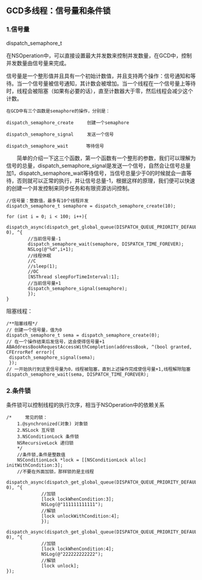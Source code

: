 ## GCD多线程：信号量和条件锁
### 1.信号量 
dispatch_semaphore_t  

在NSOperation中，可以直接设置最大并发数来控制并发数量，在GCD中，控制并发数量由信号量来完成。

信号量是一个整形值并且具有一个初始计数值，并且支持两个操作：信号通知和等待。当一个信号量被信号通知，其计数会被增加。当一个线程在一个信号量上等待时，线程会被阻塞（如果有必要的话），直至计数器大于零，然后线程会减少这个计数。
	
	在GCD中有三个函数是semaphore的操作，分别是：
	
	dispatch_semaphore_create　　　创建一个semaphore
	
	dispatch_semaphore_signal　　　发送一个信号
	
	dispatch_semaphore_wait　　　　等待信号

　　简单的介绍一下这三个函数，第一个函数有一个整形的参数，我们可以理解为信号的总量，dispatch_semaphore_signal是发送一个信号，自然会让信号总量加1，dispatch_semaphore_wait等待信号，当信号总量少于0的时候就会一直等待，否则就可以正常的执行，并让信号总量-1，根据这样的原理，我们便可以快速的创建一个并发控制来同步任务和有限资源访问控制。
	            
    //信号量：整数值，最多有10个线程并发 
    dispatch_semaphore_t semaphore = dispatch_semaphore_create(10);      
    
    for (int i = 0; i < 100; i++){
    	dispatch_async(dispatch_get_global_queue(DISPATCH_QUEUE_PRIORITY_DEFAULT, 0), ^{
            //当前信号量-1           
            dispatch_semaphore_wait(semaphore, DISPATCH_TIME_FOREVER);                       
            NSLog(@"%d",i+1);                       
            //线程休眠            
            //C           
            //sleep(1);            
            //OC            
            [NSThread sleepForTimeInterval:1];                       
            //当前信号量+1            
            dispatch_semaphore_signal(semaphore);                   
            });
    }

阻塞线程：

	/**阻塞线程*/
	// 创建一个信号量，值为0    
	dispatch_semaphore_t sema = dispatch_semaphore_create(0);    
	// 在一个操作结束后发信号，这会使得信号量+1    
	ABAddressBookRequestAccessWithCompletion(addressBook, ^(bool granted, CFErrorRef error){           
     dispatch_semaphore_signal(sema);           
     });    
	// 一开始执行到这里信号量为0，线程被阻塞，直到上述操作完成使信号量+1,线程解除阻塞
	dispatch_semaphore_wait(sema, DISPATCH_TIME_FOREVER);
	
### 2.条件锁 
条件锁可以控制线程的执行次序，相当于NSOperation中的依赖关系
	
	/*     常见的锁：    
        1.@synchronized(对象) 对象锁     
        2.NSLock 互斥锁     
        3.NSConditionLock 条件锁         
        NSRecursiveLock 递归锁     
        */    
        //条件锁,条件是整数值    
        NSConditionLock *lock = [[NSConditionLock alloc] initWithCondition:3];       
        //不要在外面加锁，那样锁的是主线程    
        dispatch_async(dispatch_get_global_queue(DISPATCH_QUEUE_PRIORITY_DEFAULT, 0), ^{ 
                 //加锁        
                 [lock lockWhenCondition:3];               
                 NSLog(@"111111111111");               
                 //解锁        
                 [lock unlockWithCondition:4];           
                 });       
                 dispatch_async(dispatch_get_global_queue(DISPATCH_QUEUE_PRIORITY_DEFAULT, 0), ^{               
                 //加锁        
                 [lock lockWhenCondition:4];               
                 NSLog(@"222222222222");               
                 //解锁        
                 [lock unlock];       
    });
